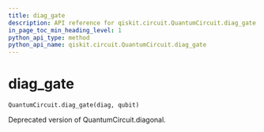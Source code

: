 ```yaml
---
title: diag_gate
description: API reference for qiskit.circuit.QuantumCircuit.diag_gate
in_page_toc_min_heading_level: 1
python_api_type: method
python_api_name: qiskit.circuit.QuantumCircuit.diag_gate
---
```


# diag\_gate

<span id="qiskit.circuit.QuantumCircuit.diag_gate" />

`QuantumCircuit.diag_gate(diag, qubit)`

Deprecated version of QuantumCircuit.diagonal.

